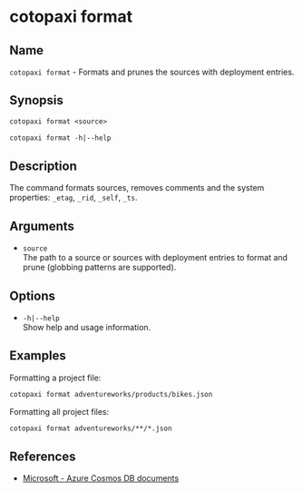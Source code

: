 # cotopaxi format

<p />

## Name

<p />

`cotopaxi format` - Formats and prunes the sources with deployment entries.

<p />

## Synopsis

<p />

```txt
cotopaxi format <source>

cotopaxi format -h|--help
```

<p />

## Description

<p />

The command formats sources, removes comments and the system properties: `_etag`, `_rid`, `_self`, `_ts`.

<p />

## Arguments

<p />

- `source`  
The path to a source or sources with deployment entries to format and prune (globbing patterns are supported).

<p />

## Options

<p />

- `-h|--help`  
Show help and usage information.

<p />

## Examples

<p />

Formatting a project file:

<p />

```txt
cotopaxi format adventureworks/products/bikes.json
```

<p />

Formatting all project files:

<p />

```txt
cotopaxi format adventureworks/**/*.json
```

<p />

## References

<p />

- [Microsoft - Azure Cosmos DB documents](https://learn.microsoft.com/en-us/rest/api/cosmos-db/documents)
